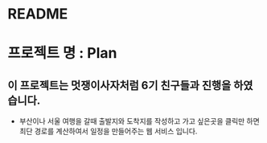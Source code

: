 # README

# 프로젝트 명 : Plan
## 이 프로젝트는 멋쟁이사자처럼 6기 친구들과 진행을 하였습니다.
 - 부산이나 서울 여행을 갈때 출발지와 도착지를 작성하고 가고 싶은곳을 클릭만 하면 최단 경로를 계산하여서 일정을 만들어주는 웹 서비스 입니다.

